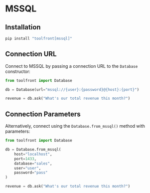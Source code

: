 # MSSQL

## Installation

```bash
pip install "toolfront[mssql]"
```

## Connection URL

Connect to MSSQL by passing a connection URL to the `Database` constructor:

```python linenums="1" hl_lines="3"
from toolfront import Database

db = Database(url="mssql://{user}:{password}@{host}:{port}")

revenue = db.ask("What's our total revenue this month?")
```

## Connection Parameters

Alternatively, connect using the `Database.from_mssql()` method with parameters:

```python linenums="1"
from toolfront import Database

db = Database.from_mssql(
    host="localhost",
    port=1433,
    database="sales",
    user="user",
    password="pass"
)

revenue = db.ask("What's our total revenue this month?")
```